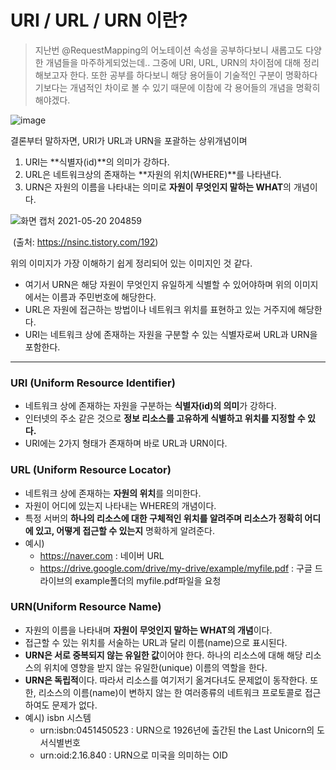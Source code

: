 # URI / URL / URN 이란?

> 지난번 @RequestMapping의 어노테이션 속성을 공부하다보니 새롭고도 다양한 개념들을 마주하게되었는데.. 그중에 URI, URL, URN의 차이점에 대해 정리해보고자 한다. 또한 공부를 하다보니 해당 용어들이 기술적인 구분이 명확하다기보다는 개념적인 차이로 볼 수 있기 때문에 이참에 각 용어들의 개념을 명확히 해야겠다.

![image](https://user-images.githubusercontent.com/69712761/118974019-48652100-b9ad-11eb-9f58-ee15636c27ac.png)



결론부터 말하자면, URI가 URL과 URN을 포괄하는 상위개념이며 

1. URI는 **식별자(id)**의 의미가 강하다. 
2. URL은 네트워크상의 존재하는 **자원의 위치(WHERE)**를 나타낸다.
3. URN은 자원의 이름을 나타내는 의미로 **자원이 무엇인지 말하는 WHAT**의 개념이다.

![화면 캡처 2021-05-20 204859](https://user-images.githubusercontent.com/69712761/118973651-da205e80-b9ac-11eb-84c4-a61c73423091.png)

​										 						(출처: https://nsinc.tistory.com/192)

위의 이미지가 가장 이해하기 쉽게 정리되어 있는 이미지인 것 같다.

* 여기서 URN은 해당 자원이 무엇인지 유일하게 식별할 수 있어야하며 위의 이미지에서는 이름과 주민번호에 해당한다.
* URL은 자원에 접근하는 방법이나 네트워크 위치를 표현하고 있는 거주지에 해당한다. 
* URI는 네트워크 상에 존재하는 자원을 구분할 수 있는 식별자로써 URL과 URN을 포함한다.



---



<h3>URI (Uniform Resource Identifier)</h3>

* 네트워크 상에 존재하는 자원을 구분하는 **식별자(id)의 의미**가 강하다.
* 인터넷의 주소 같은 것으로 **정보 리소스를 고유하게 식별하고 위치를 지정할 수 있다.**
* URI에는 2가지 형태가 존재하며 바로 URL과 URN이다.



<h3>URL (Uniform Resource Locator)</h3>

* 네트워크 상에 존재하는 **자원의 위치**를 의미한다.
* 자원이 어디에 있는지 나타내는 WHERE의 개념이다.
* 특정 서버의 **하나의 리소스에 대한 구체적인 위치를 알려주며 리소스가 정확히 어디에 있고, 어떻게 접근할 수 있는지** 명확하게 알려준다.
* 예시)
  * https://naver.com : 네이버 URL
  * https://drive.google.com/drive/my-drive/example/myfile.pdf : 구글 드라이브의 example폴더의 myfile.pdf파일을 요청



<h3>URN(Uniform Resource Name)</h3>

* 자원의 이름을 나타내며 **자원이 무엇인지 말하는 WHAT의 개념**이다.
* 접근할 수 있는 위치를 서술하는 URL과 달리 이름(name)으로 표시된다.
* **URN은 서로 중복되지 않는 유일한 값**이어야 한다. 하나의 리소스에 대해 해당 리소스의 위치에 영향을 받지 않는 유일한(unique) 이름의 역할을 한다.
* **URN은 독립적**이다. 따라서 리소스를 여기저기 옮겨다녀도 문제없이 동작한다. 또한, 리소스의 이름(name)이 변하지 않는 한 여러종류의 네트워크 프로토콜로 접근하여도 문제가 없다.
* 예시) isbn 시스템 
  * urn:isbn:0451450523 : URN으로 1926년에 출간된 the Last Unicorn의 도서식별번호
  * urn:oid:2.16.840 : URN으로 미국을 의미하는 OID























